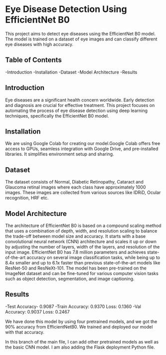 # Eye Disease Detection Using EfficientNet B0

This project aims to detect eye diseases using the EfficientNet B0 model. The model is trained on a dataset of eye images and can classify different eye diseases with high accuracy.

## Table of Contents
-Introduction
-Installation
-Dataset
-Model Architecture
-Results

## Introduction
Eye diseases are a significant health concern worldwide. Early detection and diagnosis are crucial for effective treatment. This project focuses on automating the process of eye disease detection using deep learning techniques, specifically the EfficientNet B0 model.

## Installation
We are using Google Colab for creating our model.Google Colab offers free access to GPUs, seamless integration with Google Drive, and pre-installed libraries. It simplifies environment setup and sharing.

## Dataset
The dataset consists of Normal, Diabetic Retinopathy, Cataract and Glaucoma retinal images where each class have approximately 1000 images. These images are collected from various sources like IDRiD, Ocular recognition, HRF etc.

## Model Architecture
The architecture of EfficientNet B0 is based on a compound scaling method that uses a combination of depth, width, and resolution scaling to balance the trade-off between model size and accuracy. It starts with a base convolutional neural network (CNN) architecture and scales it up or down by adjusting the number of layers, width of the layers, and resolution of the input image. EfficientNet B0 has 7.8 million parameters and achieves state-of-the-art accuracy on several image classification tasks, while being up to 8.4x smaller and up to 6.1x faster than previous state-of-the-art models like ResNet-50 and ResNeXt-101. The model has been pre-trained on the ImageNet dataset and can be fine-tuned for various computer vision tasks such as object detection, segmentation, and image captioning.

## Results
-Test Accuracy- 0.9087 
-Train Accuracy: 0.9370   Loss: 0.1360 
-Val Accuracy: 0.9037     Loss: 0.2467

We have done this model by using four pretrained models, and we got the 90% accuracy from EfficientNetB0. We trained and deployed our model with that accuracy.

In this branch of the main file, I can add other pretrained models as well as the basic CNN model. I am also adding the Flask deployment Python file.
